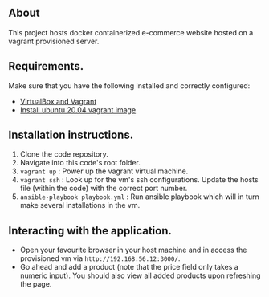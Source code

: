 ## About
This project hosts docker containerized e-commerce website hosted on a vagrant provisioned server.

## Requirements.
Make sure that you have the following installed and correctly configured:
- [VirtualBox and Vagrant](https://medium.com/@kadimasam/set-up-virtualbox-and-vagrant-on-ubuntu-22-04-9ac6b9ace94c)
- [Install ubuntu 20.04 vagrant image](https://app.vagrantup.com/geerlingguy/boxes/ubuntu2004)

## Installation instructions.
1. Clone the code repository.
2. Navigate into this code's root folder.
3. `vagrant up` : Power up the vagrant virtual machine.
4. `vagrant ssh` : Look up for the vm's ssh configurations. Update the hosts file (within the code) with the correct port number.  
5. `ansible-playbook playbook.yml` : Run ansible playbook which will in turn make several installations in the vm.

## Interacting with the application.
- Open your favourite browser in your host machine and in access the provisioned vm via `http://192.168.56.12:3000/`.
- Go ahead and add a product (note that the price field only takes a numeric input). You should also view all added products upon refreshing the page.